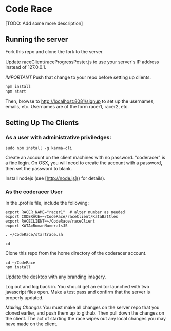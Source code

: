 # Code Race

[TODO: Add some more description]

## Running the server

Fork this repo and clone the fork to the server.

Update raceClient/raceProgressPoster.js to use your server's IP address
instead of 127.0.0.1.  

*IMPORTANT* Push that change to your repo before setting up clients.


```sh
npm install
npm start
```

Then, browse to [http://localhost:8081/signup]() to set up the
usernames, emails, etc.  Usernames are of the form racer1, racer2, etc.


## Setting Up The Clients

### As a user with administrative priviledges:

    sudo npm install -g karma-cli

Create an account on the client machines with no password.  "coderacer" is
a fine login.  On OSX, you will need to create the account with a
password, then set the password to blank.

Install nodejs (see [http://node.js]() for details).


### As the coderacer User

In the .profile file, include the following:

    export RACER_NAME="racer1"  # alter number as needed
    export CODERACE=~/CodeRace/raceClient/KataBattles
    export RACECLIENT=~/CodeRace/raceClient
    export KATA=RomanNumeralsJS

    . ~/CodeRace/startrace.sh

    cd

Clone this repo from the home directory of the coderacer account.

    cd ~/CodeRace
    npm install

Update the desktop with any branding imagery.

Log out and log back in.  You should get an editor launched with two
javascript files open.  Make a test pass and confirm that the server is
properly updated.

*Making Changes*  You must make all changes on the server repo that you
cloned earlier, and push them up to github.  Then pull down the changes
on the client.  The act of starting the race wipes out any local changes
you may have made on the client.
